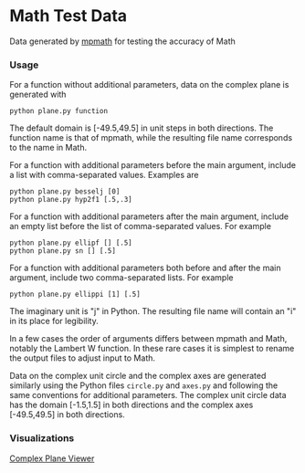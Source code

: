 # Math Test Data
 
Data generated by [mpmath](http://mpmath.org) for testing the accuracy of Math

### Usage ###

For a function without additional parameters, data on the complex plane is generated with

```
python plane.py function
```

The default domain is [-49.5,49.5] in unit steps in both directions. The function name is that of mpmath, while the resulting file name corresponds to the name in Math.

For a function with additional parameters before the main argument, include a list with comma-separated values. Examples are

```
python plane.py besselj [0]
python plane.py hyp2f1 [.5,.3]
```

For a function with additional parameters after the main argument, include an empty list before the list of comma-separated values. For example

```
python plane.py ellipf [] [.5]
python plane.py sn [] [.5]
```

For a function with additional parameters both before and after the main argument, include two comma-separated lists. For example

```
python plane.py ellippi [1] [.5]
```

The imaginary unit is "j" in Python. The resulting file name will contain an "i" in its place for legibility.

In a few cases the order of arguments differs between mpmath and Math, notably the Lambert W function. In these rare cases it is simplest to rename the output files to adjust input to Math.

Data on the complex unit circle and the complex axes are generated similarly using the Python files `circle.py` and `axes.py` and following the same conventions for additional parameters. The complex unit circle data has the domain [-1.5,1.5] in both directions and the complex axes [-49.5,49.5] in both directions.

### Visualizations ###

[Complex Plane Viewer](https://paulmasson.github.io/math-test-data/complex-plane-viewer.html)
